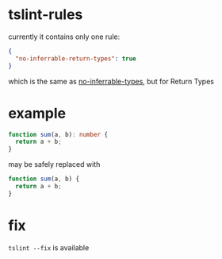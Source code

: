 # tslint-rules

currently it contains only one rule:

```json
{
  "no-inferrable-return-types": true
}
```

which is the same as [no-inferrable-types](https://palantir.github.io/tslint/rules/no-inferrable-types/), but for Return Types

# example

```ts
function sum(a, b): number {
  return a + b;
}
```

may be safely replaced with
```ts
function sum(a, b) {
  return a + b;
}
```

# fix
`tslint --fix` is available
